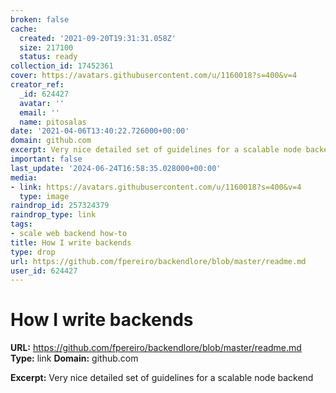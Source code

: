 ```yaml
---
broken: false
cache:
  created: '2021-09-20T19:31:31.058Z'
  size: 217100
  status: ready
collection_id: 17452361
cover: https://avatars.githubusercontent.com/u/1160018?s=400&v=4
creator_ref:
  _id: 624427
  avatar: ''
  email: ''
  name: pitosalas
date: '2021-04-06T13:40:22.726000+00:00'
domain: github.com
excerpt: Very nice detailed set of guidelines for a scalable node backend
important: false
last_update: '2024-06-24T16:58:35.028000+00:00'
media:
- link: https://avatars.githubusercontent.com/u/1160018?s=400&v=4
  type: image
raindrop_id: 257324379
raindrop_type: link
tags:
- scale web backend how-to
title: How I write backends
type: drop
url: https://github.com/fpereiro/backendlore/blob/master/readme.md
user_id: 624427
---
```


# How I write backends

**URL:** https://github.com/fpereiro/backendlore/blob/master/readme.md
**Type:** link
**Domain:** github.com

**Excerpt:** Very nice detailed set of guidelines for a scalable node backend
